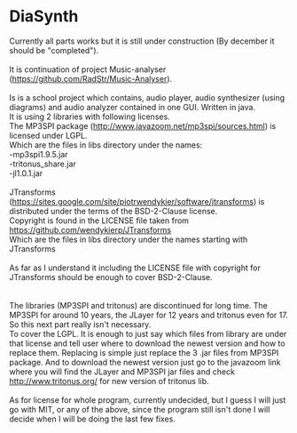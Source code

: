 # DiaSynth
Currently all parts works but it is still under construction (By december it should be "completed").<br/>
<br/>
It is continuation of project Music-analyser (https://github.com/RadStr/Music-Analyser).<br/>
<br/>
Is is a school project which contains, audio player, audio synthesizer (using diagrams) and audio analyzer contained in one GUI. Written in java.<br/>
It is using 2 libraries with following licenses.<br/>
The MP3SPI package (http://www.javazoom.net/mp3spi/sources.html) is licensed under LGPL.<br/>
Which are the files in libs directory under the names:<br/>
-mp3spi1.9.5.jar<br/>
-tritonus_share.jar<br/>
-jl1.0.1.jar<br/>
<br/>
JTransforms (https://sites.google.com/site/piotrwendykier/software/jtransforms) is distributed under the terms of the BSD-2-Clause license.<br/>
Copyright is found in the LICENSE file taken from https://github.com/wendykierp/JTransforms<br/>
Which are the files in libs directory under the names starting with JTransforms<br/>
<br/>
As far as I understand it including the LICENSE file with copyright for JTransforms should be enough to cover BSD-2-Clause.<br/>
<br/><br/>
The libraries (MP3SPI and tritonus) are discontinued for long time. The MP3SPI for around 10 years, the JLayer for 12 years and tritonus even for 17. So this next part really isn't necessary.<br/>
To cover the LGPL. It is enough to just say which files from library are under that license and tell user where to download the newest version and how to replace them. Replacing is simple just replace the 3 .jar files from MP3SPI package. And to download the newest version just go to the javazoom link where you will find the JLayer and MP3SPI jar files and check http://www.tritonus.org/ for new version of tritonus lib.<br/>
<br/>
As for license for whole program, currently undecided, but I guess I will just go with MIT, or any of the above, since the program still isn't done I will decide when I will be doing the last few fixes.
